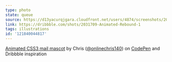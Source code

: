 ```yaml
---
type: photo
state: queue
source: https://d13yacurqjgara.cloudfront.net/users/4874/screenshots/2031709/messageincoming.gif
link: https://dribbble.com/shots/2031709-Animated-Rebound-1
tags: illustrations
id: '121840044817'
---
```

<p data-height="332" data-theme-id="6516" data-slug-hash="GJvQrZ" data-default-tab="result" data-user="onlinechris" class='codepen'><a href='http://codepen.io/onlinechris/pen/GJvQrZ/'>Animated CSS3 mail mascot</a> by Chris (<a href='http://codepen.io/onlinechris'>@onlinechris140</a>) on <a href='http://codepen.io'>CodePen</a> and Dribbble inspiration</p>
